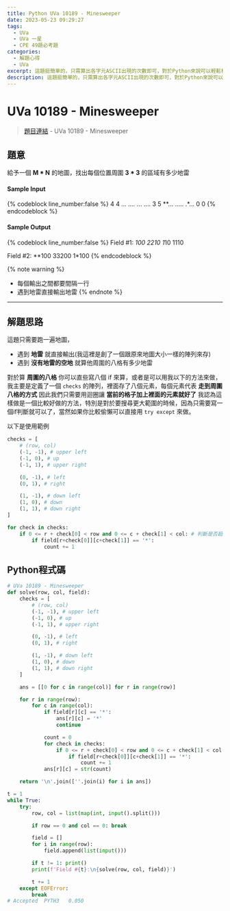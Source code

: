 ```yaml
---
title: Python UVa 10189 - Minesweeper
date: 2023-05-23 09:29:27
tags:
  - UVa
  - UVa 一星
  - CPE 49題必考題
categories:
  - 解題心得
  - UVa
excerpt: 這題挺簡單的，只需算出各字元ASCII出現的次數即可，對於Python來說可以輕鬆秒殺，不過要記得注意他的輸出格式。 - Python UVa 10062 - Tell me the frequencies. 解題心得
description: 這題挺簡單的，只需算出各字元ASCII出現的次數即可，對於Python來說可以輕鬆秒殺，不過要記得注意他的輸出格式。 - Python UVa 10062 - Tell me the frequencies. 解題心得
---
```

# UVa 10189 - Minesweeper

>[題目連結](https://onlinejudge.org/index.php?option=onlinejudge&Itemid=8&page=show_problem&problem=1130) - UVa 10189 - Minesweeper


## 題意
給予一個 **M * N** 的地圖，找出每個位置周圍 **3 * 3** 的區域有多少地雷


#### Sample Input 
{% codeblock line_number:false %}
4 4
*...
....
.*..
....
3 5
**...
.....
.*...
0 0
{% endcodeblock %}

#### Sample Output 
{% codeblock line_number:false %}
Field #1:
*100
2210
1*10
1110

Field #2:
**100
33200
1*100
{% endcodeblock %}

{% note warning %}
* 每個輸出之間都要間隔一行
* 遇到地雷直接輸出地雷
{% endnote %}

---

## 解題思路
這題只需要跑一遍地圖，
* 遇到 **地雷** 就直接輸出(我這裡是創了一個跟原來地圖大小一樣的陣列來存)
* 遇到 **沒有地雷的空地** 就算他周圍的八格有多少地雷

對於算 **周圍的八格** 你可以直些寫八個 if 來算，或者是可以用我以下的方法來做，
我主要是定義了一個 `checks` 的陣列，裡面存了八個元素，每個元素代表 **走到周圍八格的方式** 因此我們只需要用迴圈讓 **當前的格子加上裡面的元素就好了**
我認為這樣做是一個比較好做的方法，特別是對於要搜尋更大範圍的時候，因為只需要寫一個if判斷就可以了，當然如果你比較偷懶可以直接用 `try except` 來做。<br>

以下是使用範例
```python
checks = [
    # (row, col)
    (-1, -1), # upper left
    (-1, 0), # up
    (-1, 1), # upper right

    (0, -1), # left
    (0, 1), # right

    (1, -1), # down left
    (1, 0), # down
    (1, 1), # down right 
]

for check in checks:
    if 0 <= r + check[0] < row and 0 <= c + check[1] < col: # 判斷是否超出陣列
        if field[r+check[0]][c+check[1]] == '*':
            count += 1
```

## Python程式碼
```python
# UVa 10189 - Minesweeper
def solve(row, col, field):
    checks = [
        # (row, col)
        (-1, -1), # upper left
        (-1, 0), # up
        (-1, 1), # upper right

        (0, -1), # left
        (0, 1), # right

        (1, -1), # down left
        (1, 0), # down
        (1, 1), # down right 
    ]

    ans = [[0 for c in range(col)] for r in range(row)]

    for r in range(row):
        for c in range(col):
            if field[r][c] == '*':
                ans[r][c] = '*'
                continue

            count = 0
            for check in checks:
                if 0 <= r + check[0] < row and 0 <= c + check[1] < col:
                    if field[r+check[0]][c+check[1]] == '*':
                        count += 1
            ans[r][c] = str(count)

    return '\n'.join([''.join(i) for i in ans])

t = 1
while True:
    try:
        row, col = list(map(int, input().split()))

        if row == 0 and col == 0: break

        field = []
        for i in range(row):
            field.append(list(input()))

        if t != 1: print()
        print(f'Field #{t}:\n{solve(row, col, field)}')

        t += 1
    except EOFError:
        break
# Accepted	PYTH3	0.050
```